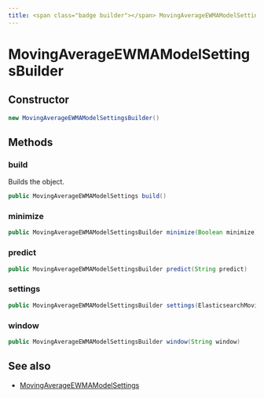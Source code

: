 ```yaml
---
title: <span class="badge builder"></span> MovingAverageEWMAModelSettingsBuilder
---
```

# <span class="badge builder"></span> MovingAverageEWMAModelSettingsBuilder

## Constructor

```java
new MovingAverageEWMAModelSettingsBuilder()
```
## Methods

### <span class="badge object-method"></span> build

Builds the object.

```java
public MovingAverageEWMAModelSettings build()
```

### <span class="badge object-method"></span> minimize

```java
public MovingAverageEWMAModelSettingsBuilder minimize(Boolean minimize)
```

### <span class="badge object-method"></span> predict

```java
public MovingAverageEWMAModelSettingsBuilder predict(String predict)
```

### <span class="badge object-method"></span> settings

```java
public MovingAverageEWMAModelSettingsBuilder settings(ElasticsearchMovingAverageEWMAModelSettingsSettings settings)
```

### <span class="badge object-method"></span> window

```java
public MovingAverageEWMAModelSettingsBuilder window(String window)
```

## See also

 * <span class="badge object-type-class"></span> [MovingAverageEWMAModelSettings](./object-MovingAverageEWMAModelSettings.md)
